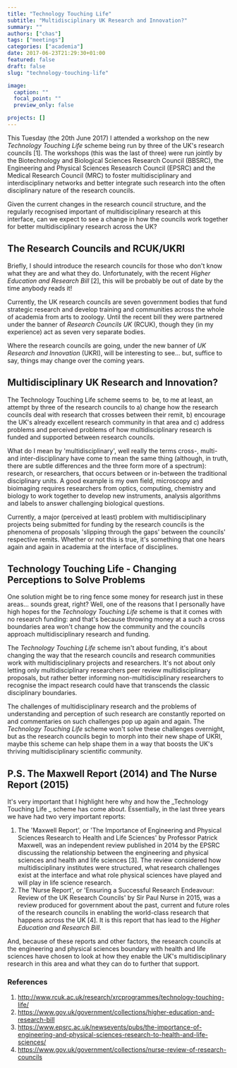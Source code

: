 ```yaml
---
title: "Technology Touching Life"
subtitle: "Multidisciplinary UK Research and Innovation?"
summary: ""
authors: ["chas"]
tags: ["meetings"]
categories: ["academia"]
date: 2017-06-23T21:29:30+01:00
featured: false
draft: false
slug: "technology-touching-life"

image:
  caption: ""
  focal_point: ""
  preview_only: false

projects: []
---
```

This Tuesday (the 20th June 2017) I attended a workshop on the new _Technology Touching Life_ scheme being run by three of the UK's research councils [1]. The workshops (this was the last of three) were run jointly by the Biotechnology and Biological Sciences Research Council (BBSRC), the Engineering and Physical Sciences Reseasrch Council (EPSRC) and the Medical Research Council (MRC) to foster multidisciplinary and interdisciplinary networks and better integrate such research into the often disciplinary nature of the research councils.

Given the current changes in the research council structure, and the regularly recognised important of multidisciplinary research at this interface, can we expect to see a change in how the councils work together for better multidisciplinary research across the UK?

<!--more-->

## The Research Councils and RCUK/UKRI

Briefly, I should introduce the research councils for those who don't know what they are and what they do. Unfortunately, with the recent _Higher Education and Research Bill_ [2], this will be probably be out of date by the time anybody reads it!

Currently, the UK research councils are seven government bodies that fund strategic research and develop training and communities across the whole of academia from arts to zoology. Until the recent bill they were partnered under the banner of _Research Councils UK_ (RCUK), though they (in my experience) act as seven very separate bodies.

Where the research councils are going, under the new banner of _UK Research and Innovation_ (UKRI), will be interesting to see... but, suffice to say, things may change over the coming years.

## Multidisciplinary UK Research and Innovation?

The Technology Touching Life scheme seems to  be, to me at least, an attempt by three of the research councils to a) change how the research councils deal with research that crosses between their remit, b) encourage the UK's already excellent research community in that area and c) address problems and perceived problems of how multidisciplinary research is funded and supported between research councils.

What do I mean by 'multidisciplinary', well really the terms cross-, multi- and inter-disciplinary have come to mean the same thing (although, in truth, there are subtle differences and the three form more of a spectrum): research, or researchers, that occurs between or in-between the traditional disciplinary units. A good example is my own field, microscopy and bioimaging requires researchers from optics, computing, chemistry and biology to work together to develop new instruments, analysis algorithms and labels to answer challenging biological questions.

Currently, a major (perceived at least) problem with multidisciplinary projects being submitted for funding by the research councils is the phenomena of proposals 'slipping through the gaps' between the councils' respective remits. Whether or not this is true, it's something that one hears again and again in academia at the interface of disciplines.

## Technology Touching Life - Changing Perceptions to Solve Problems

One solution might be to ring fence some money for research just in these areas... sounds great, right? Well, one of the reasons that I personally have high hopes for the _Technology Touching Life_ scheme is that it comes with no research funding: and that's because throwing money at a such a cross boundaries area won't change how the community and the councils approach multidisciplinary research and funding.

The _Technology Touching Life_ scheme isn't about funding, it's about changing the way that the research councils and research communities work with multidisciplinary projects and researchers. It's not about only letting only multidisciplinary researchers peer review multidisciplinary proposals, but rather better informing non-multidisciplinary researchers to recognise the impact research could have that transcends the classic disciplinary boundaries.

The challenges of multidisciplinary research and the problems of understanding and perception of such research are constantly reported on and commentaries on such challenges pop up again and again. The _Technology Touching Life_ scheme won't solve these challenges overnight, but as the research councils begin to morph into their new shape of UKRI, maybe this scheme can help shape them in a way that boosts the UK's thriving multidisciplinary scientific community.

## P.S. The Maxwell Report (2014) and The Nurse Report (2015)

It's very important that I highlight here why and how the _Technology Touching Life _ scheme has come about. Essentially, in the last three years we have had two very important reports:

  1. The 'Maxwell Report', or 'The Importance of Engineering and Physical Sciences Research to Health and Life Sciences' by Professor Patrick Maxwell, was an independent review published in 2014 by the EPSRC discussing the relationship between the engineering and physical sciences and health and life sciences [3]. The review considered how multidisciplinary institutes were structured, what research challenges exist at the interface and what role physical sciences have played and will play in life science research.
  2. The 'Nurse Report', or 'Ensuring a Successful Research Endeavour: Review of the UK Research Councils' by Sir Paul Nurse in 2015, was a review produced for government about the past, current and future roles of the research councils in enabling the world-class research that happens across the UK [4]. It is this report that has lead to the _Higher Education and Research Bill._

And, because of these reports and other factors, the research councils at the engineering and physical sciences boundary with health and life sciences have chosen to look at how they enable the UK's multidisciplinary research in this area and what they can do to further that support.

### References

  1. <a href="http://www.rcuk.ac.uk/research/xrcprogrammes/technology-touching-life/" target="_blank" rel="noopener">http://www.rcuk.ac.uk/research/xrcprogrammes/technology-touching-life/</a>
  2. <a href="https://www.gov.uk/government/collections/higher-education-and-research-bill" target="_blank" rel="noopener">https://www.gov.uk/government/collections/higher-education-and-research-bill</a>
  3. <a href="https://www.epsrc.ac.uk/newsevents/pubs/the-importance-of-engineering-and-physical-sciences-research-to-health-and-life-sciences/" target="_blank" rel="noopener">https://www.epsrc.ac.uk/newsevents/pubs/the-importance-of-engineering-and-physical-sciences-research-to-health-and-life-sciences/</a>
  4. <a href="https://www.gov.uk/government/collections/nurse-review-of-research-councils" target="_blank" rel="noopener">https://www.gov.uk/government/collections/nurse-review-of-research-councils</a>
